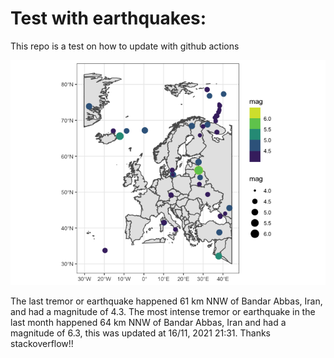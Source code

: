 <!-- README.md is generated from README.Rmd. Please edit that file -->

Test with earthquakes:
======================

This repo is a test on how to update with github actions

![](man/figures/README-unnamed-chunk-2-1.png)

The last tremor or earthquake happened 61 km NNW of Bandar Abbas, Iran,
and had a magnitude of 4.3. The most intense tremor or earthquake in the
last month happened 64 km NNW of Bandar Abbas, Iran and had a magnitude
of 6.3, this was updated at 16/11, 2021 21:31. Thanks stackoverflow!!
